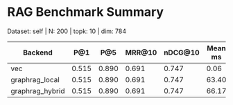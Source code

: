 # RAG Benchmark Summary
Dataset: self | N: 200 | topk: 10 | dim: 784

| Backend | P@1 | P@5 | MRR@10 | nDCG@10 | Mean ms | P95 ms |
|---------|-----|-----|--------|---------|---------|--------|
| vec | 0.515 | 0.890 | 0.691 | 0.747 | 0.06 | 0.06 |
| graphrag_local | 0.515 | 0.890 | 0.691 | 0.747 | 63.40 | 229.72 |
| graphrag_hybrid | 0.515 | 0.890 | 0.691 | 0.747 | 66.17 | 233.18 |